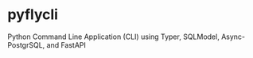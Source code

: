 # pyflycli
Python Command Line Application (CLI) using Typer, SQLModel, Async-PostgrSQL, and FastAPI
